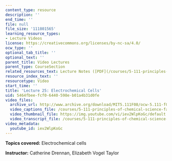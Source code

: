 ```yaml
---
content_type: resource
description: ''
end_time: ''
file: null
file_size: '111801565'
learning_resource_types:
- Lecture Videos
license: https://creativecommons.org/licenses/by-nc-sa/4.0/
ocw_type: ''
optional_tab_title: ''
optional_text: ''
parent_title: Video Lectures
parent_type: CourseSection
related_resources_text: Lecture Notes ([PDF](/courses/5-111-principles-of-chemical-science-fall-2008/resources/lecnotes25))
resource_index_text: ''
resourcetype: Video
start_time: ''
title: 'Lecture 25: Electrochemical Cells'
uid: 5464fbee-fcf0-6440-598e-b01a4b31d0fe
video_files:
  archive_url: http://www.archive.org/download/MIT5.111F08/ocw-5.111-f08-lec25_300k.mp4
  video_captions_file: /courses/5-111-principles-of-chemical-science-fall-2008/3d32c22186585e9981aef71a76e8223c_iev2WlpKoGc.vtt
  video_thumbnail_file: https://img.youtube.com/vi/iev2WlpKoGc/default.jpg
  video_transcript_file: /courses/5-111-principles-of-chemical-science-fall-2008/0c72b3f89fba7caa77917f7e2a335819_iev2WlpKoGc.pdf
video_metadata:
  youtube_id: iev2WlpKoGc
---
```


**Topics covered:** Electrochemical cells

**Instructor:** Catherine Drennan, Elizabeth Vogel Taylor

